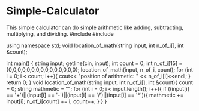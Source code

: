# Simple-Calculator
This simple calculator can do simple arithmetic like adding, subtracting, multiplying, and dividing. 
#include <iostream>
#include <string>

using namespace std;
void location_of_math(string input, int n_of_i[], int &count);

int main()
{
    string input;
    getline(cin, input);
    int count = 0;
    int n_of_i[15] = {0,0,0,0,0,0,0,0,0,0,0,0,0,0,0};
    location_of_math(input, n_of_i, count);
    for (int i = 0; i < count; i++){
        cout<< "position of arithmetic: " << n_of_i[i]<<endl;
    }
    return 0;
}
void location_of_math(string input, int n_of_i[], int &count){
    count = 0;
    string mathmetic = "";
    for (int i = 0; i < input.length(); i++){
        if ((input[i] == '+')||(input[i] == '-')||(input[i] == '/')||(input[i] == '*')){
            mathmetic += input[i];
            n_of_i[count] += i;
            count++;
        }
    }
}

